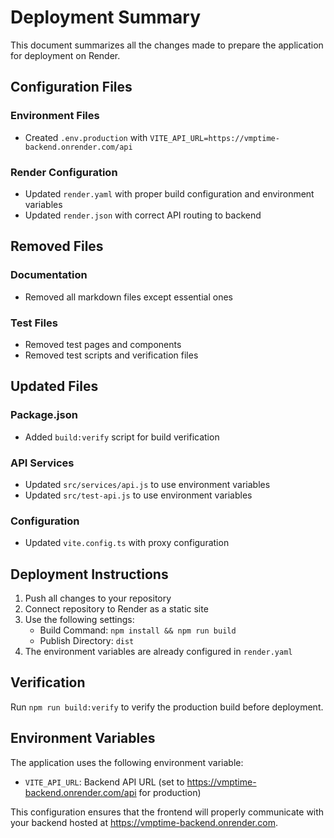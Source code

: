 # Deployment Summary

This document summarizes all the changes made to prepare the application for deployment on Render.

## Configuration Files

### Environment Files
- Created `.env.production` with `VITE_API_URL=https://vmptime-backend.onrender.com/api`

### Render Configuration
- Updated `render.yaml` with proper build configuration and environment variables
- Updated `render.json` with correct API routing to backend

## Removed Files

### Documentation
- Removed all markdown files except essential ones

### Test Files
- Removed test pages and components
- Removed test scripts and verification files

## Updated Files

### Package.json
- Added `build:verify` script for build verification

### API Services
- Updated `src/services/api.js` to use environment variables
- Updated `src/test-api.js` to use environment variables

### Configuration
- Updated `vite.config.ts` with proxy configuration

## Deployment Instructions

1. Push all changes to your repository
2. Connect repository to Render as a static site
3. Use the following settings:
   - Build Command: `npm install && npm run build`
   - Publish Directory: `dist`
4. The environment variables are already configured in `render.yaml`

## Verification

Run `npm run build:verify` to verify the production build before deployment.

## Environment Variables

The application uses the following environment variable:
- `VITE_API_URL`: Backend API URL (set to https://vmptime-backend.onrender.com/api for production)

This configuration ensures that the frontend will properly communicate with your backend hosted at https://vmptime-backend.onrender.com.